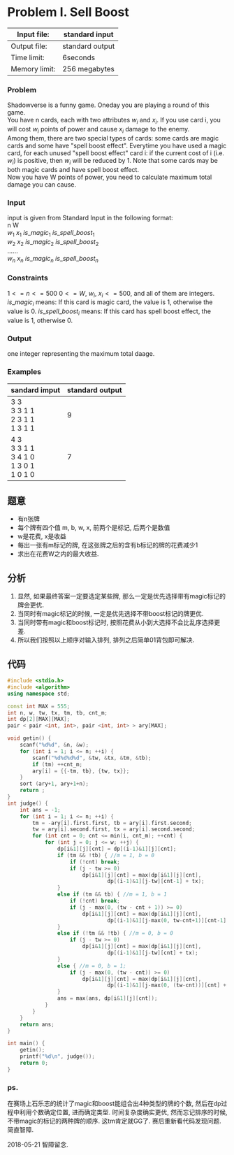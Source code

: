 # Problem I. Sell Boost


 Input file: | standard input
 |-|-|
 Output file: | standard output
 Time limit: | 6seconds
 Memory limit: | 256 megabytes

### Problem

 Shadowverse is a funny game. Oneday you are playing a round of this game.<br>
 You have n cards, each with two attributes $w_i$ and $x_i$. If you use card i, you will cost $w_i$ points of power and cause $x_i$ damage to the enemy. <br>
 Among them, there are two special types of cards: some cards are magic cards and some have "spell boost effect". Everytime you have used a magic card, for each unused "spell boost effect" card i: if the current cost of i (i.e. $w_i$) is positive, then $w_i$ will be reduced by 1. Note that some cards may be both magic cards and have spell boost effect. <br>
 Now you have W points of power, you need to calculate maximum total damage you can cause. <br>

 ### Input
 input is given from Standard Input in the following format: <br>
 n W <br>
 $w_1$ $x_1$ $is\_magic_1$ $is\_spell\_boost_1$ <br>
 $w_2$ $x_2$ $is\_magic_2$ $is\_spell\_boost_2$ <br>
 ...... <br>
 $w_n$ $x_n$ $is\_magic_n$ $is\_spell\_boost_n$ <br>

 ### Constraints
 $1 <= n <= 500$
 $0 <= W,\ w_i,\ x_i<=500$, and all of them are integers.
 $is\_magic_i$ means: If this card is magic card, the value is 1, otherwise the value is 0.
 $is\_spell\_boost_i$ means: If this card has spell boost effect, the value is 1, otherwise 0.
 ### Output
 one integer representing the maximum total daage.
 ### Examples
 sandard imput | standard output
 |-------------|-----------------|
 3 3 <br> 3 3 1 1 <br> 2 3 1 1 <br> 1 3 1 1 | 9
 4 3 <br> 3 3 1 1 <br> 3 4 1 0 <br> 1 3 0 1 <br> 1 0 1 0 | 7

## 题意
- 有n张牌
- 每个牌有四个值 m, b, w, x, 前两个是标记, 后两个是数值
- w是花费, x是收益
- 每出一张有m标记的牌, 在这张牌之后的含有b标记的牌的花费减少1
- 求出在花费W之内的最大收益.
## 分析
1. 显然, 如果最终答案一定要选定某些牌, 那么一定是优先选择带有magic标记的牌会更优.
2. 当同时有magic标记的时候, 一定是优先选择不带boost标记的牌更优.
3. 当同时带有magic和boost标记时, 按照花费从小到大选择不会比乱序选择更差.
4. 所以我们按照以上顺序对输入排列, 排列之后简单01背包即可解决.

## 代码
``` cpp
#include <stdio.h>
#include <algorithm>
using namespace std;

const int MAX = 555;
int n, w, tw, tx, tm, tb, cnt_m;
int dp[2][MAX][MAX];
pair < pair <int, int>, pair <int, int> > ary[MAX];

void getin() {
	scanf("%d%d", &n, &w);
	for (int i = 1; i <= n; ++i) {
		scanf("%d%d%d%d", &tw, &tx, &tm, &tb);
		if (tm) ++cnt_m;
		ary[i] = {{-tm, tb}, {tw, tx}};
	}
	sort (ary+1, ary+1+n);
	return ;
}
int judge() {
	int ans = -1;
	for (int i = 1; i <= n; ++i) {
		tm = -ary[i].first.first, tb = ary[i].first.second;
		tw = ary[i].second.first, tx = ary[i].second.second;
		for (int cnt = 0; cnt <= min(i, cnt_m); ++cnt) {
			for (int j = 0; j <= w; ++j) {
				dp[i&1][j][cnt] = dp[(i-1)&1][j][cnt];
				if (tm && !tb) { //m = 1, b = 0
					if (!cnt) break;
					if (j - tw >= 0)
						dp[i&1][j][cnt] = max(dp[i&1][j][cnt],
								dp[(i-1)&1][j-tw][cnt-1] + tx);
				}
				else if (tm && tb) { //m = 1, b = 1
					if (!cnt) break;
					if (j - max(0, (tw - cnt + 1)) >= 0)
						dp[i&1][j][cnt] = max(dp[i&1][j][cnt],
								dp[(i-1)&1][j-max(0, tw-cnt+1)][cnt-1] + tx);
				}
				else if (!tm && !tb) { //m = 0, b = 0
					if (j - tw >= 0)
						dp[i&1][j][cnt] = max(dp[i&1][j][cnt],
								dp[(i-1)&1][j-tw][cnt] + tx);
				}
				else { //m = 0, b = 1;
					if (j - max(0, (tw - cnt)) >= 0)
						dp[i&1][j][cnt] = max(dp[i&1][j][cnt],
								dp[(i-1)&1][j-max(0, (tw-cnt))][cnt] + tx);
				}
				ans = max(ans, dp[i&1][j][cnt]);
			}
		}
	}
	return ans;
}

int main() {
	getin();
	printf("%d\n", judge());
	return 0;
}

```

### ps.
在赛场上石乐志的统计了magic和boost能组合出4种类型的牌的个数, 然后在dp过程中利用个数确定位置, 进而确定类型. 时间复杂度确实更优, 然而忘记排序的时候, 不带magic的标记的两种牌的顺序. 这tm肯定就GG了. 赛后重新看代码发现问题. 简直智障. 

2018-05-21 智障留念.
